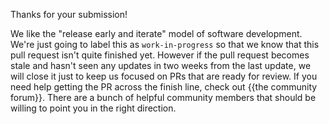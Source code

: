 Thanks for your submission!

We like the "release early and iterate" model of software development. We're just going to label this as `work-in-progress` so that we know that this pull request isn't quite finished yet. However if the pull request becomes stale and hasn't seen any updates in two weeks from the last update, we will close it just to keep us focused on PRs that are ready for review. If you need help getting the PR across the finish line, check out {{the community forum}}. There are a bunch of helpful community members that should be willing to point you in the right direction.

